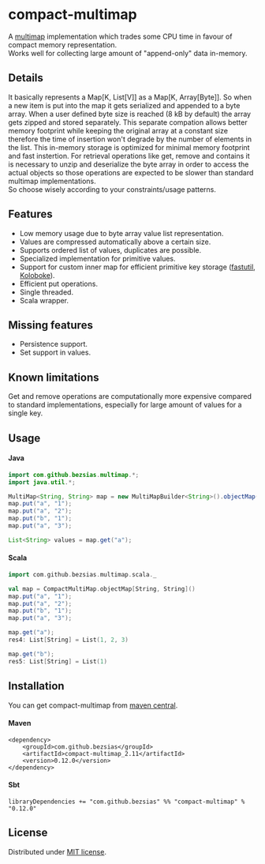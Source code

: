 # compact-multimap

A [multimap] implementation which trades some CPU time in favour of compact memory representation.   
Works well for collecting large amount of "append-only" data in-memory. 

## Details

It basically represents a Map[K, List[V]] as a Map[K, Array[Byte]]. So when a new item is put into the map it gets serialized 
and appended to a byte array. When a user defined byte size is reached (8 kB by default) the array gets zipped and stored separately. 
This separate compation allows better memory footprint while keeping the original array at a constant size therefore the time of insertion 
won't degrade by the number of elements in the list. This in-memory storage is optimized for minimal memory footprint and fast instertion.
For retrieval operations like get, remove and contains it is necessary to unzip and deserialize the byte array in order to access 
the actual objects so those operations are expected to be slower than standard multimap implementations.  
So choose wisely according to your constraints/usage patterns.

## Features

 * Low memory usage due to byte array value list representation.
 * Values are compressed automatically above a certain size.
 * Supports ordered list of values, duplicates are possible. 
 * Specialized implementation for primitive values.
 * Support for custom inner map for efficient primitive key storage ([fastutil], [Koloboke]). 
 * Efficient put operations.
 * Single threaded.
 * Scala wrapper.
 
## Missing features

 * Persistence support.
 * Set support in values.

## Known limitations

Get and remove operations are computationally more expensive compared to standard implementations, especially for large amount of values for a single key.

## Usage

#### Java

```java
import com.github.bezsias.multimap.*;
import java.util.*;

MultiMap<String, String> map = new MultiMapBuilder<String>().objectMap();
map.put("a", "1");
map.put("a", "2");
map.put("b", "1");
map.put("a", "3");

List<String> values = map.get("a");
```

#### Scala

```scala
import com.github.bezsias.multimap.scala._

val map = CompactMultiMap.objectMap[String, String]()
map.put("a", "1");
map.put("a", "2");
map.put("b", "1");
map.put("a", "3");

map.get("a");
res4: List[String] = List(1, 2, 3)

map.get("b");
res5: List[String] = List(1)
```

## Installation

You can get compact-multimap from [maven central].

#### Maven
```
<dependency>
    <groupId>com.github.bezsias</groupId>
    <artifactId>compact-multimap_2.11</artifactId>
    <version>0.12.0</version>
</dependency>
```

#### Sbt

```
libraryDependencies += "com.github.bezsias" %% "compact-multimap" % "0.12.0"
```

## License

Distributed under [MIT license](http://choosealicense.com/licenses/mit/).

[multimap]: https://en.wikipedia.org/wiki/Multimap
[maven central]: http://search.maven.org/#search%7Cga%7C1%7Ca%3A%22compact-multimap_2.11%22
[Koloboke]: https://github.com/leventov/Koloboke
[fastutil]: https://github.com/vigna/fastutil
